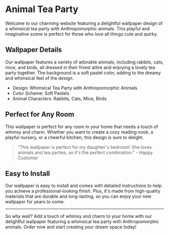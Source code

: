 <!--
Write me markdown content of website with wallpaper:

"A whimsical tea party with An<wbr>thro<wbr>po<wbr>mor<wbr>phic animals"

The header of the page should not be copy of the text but rather a real content of the website which is using this wallpaper.

- Feel free to use structure like headings, bullets, numbering, blockquotes, paragraphs, horizontal lines, etc.
- You can use formatting like bold or _italic_
- You can include UTF-8 emojis
- Links should be only #hash anchors (and you can refer to the document itself)
- Do not include images
-->

<!--font:Poppins-->

# Animal Tea Party

Welcome to our charming website featuring a delightful wallpaper design of a whimsical tea party with An<wbr>thro<wbr>po<wbr>mor<wbr>phic animals. This playful and imaginative scene is perfect for those who love all things cute and quirky.

## Wallpaper Details

Our wallpaper features a variety of adorable animals, including rabbits, cats, mice, and birds, all dressed in their finest attire and enjoying a lovely tea party together. The background is a soft pastel color, adding to the dreamy and whimsical feel of the design.

-   Design: Whimsical Tea Party with An<wbr>thro<wbr>po<wbr>mor<wbr>phic Animals
-   Color Scheme: Soft Pastels
-   Animal Characters: Rabbits, Cats, Mice, Birds

## Perfect for Any Room

This wallpaper is perfect for any room in your home that needs a touch of whimsy and charm. Whether you want to create a cozy reading nook, a playful nursery, or a cheerful kitchen, this design is sure to delight.

> "This wallpaper is perfect for my daughter's bedroom! She loves animals and tea parties, so it's the perfect combination." - Happy Customer

## Easy to Install

Our wallpaper is easy to install and comes with detailed instructions to help you achieve a professional-looking finish. Plus, it's made from high-quality materials that are durable and long-lasting, so you can enjoy your new wallpaper for years to come.

---

So why wait? Add a touch of whimsy and charm to your home with our delightful wallpaper featuring a whimsical tea party with An<wbr>thro<wbr>po<wbr>mor<wbr>phic animals. Order now and start creating your dream space today!
